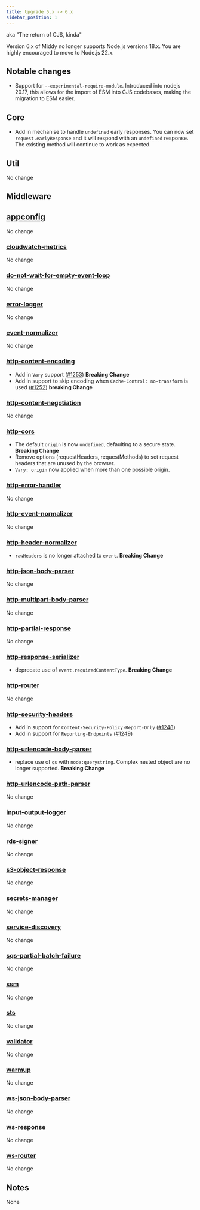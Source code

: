 ```yaml
---
title: Upgrade 5.x -> 6.x
sidebar_position: 1
---
```


aka "The return of CJS, kinda"

Version 6.x of Middy no longer supports Node.js versions 18.x. You are highly encouraged to move to Node.js 22.x.

## Notable changes

- Support for `--experimental-require-module`. Introduced into nodejs 20.17, this allows for the import of ESM into CJS codebases, making the migration to ESM easier.

## Core

- Add in mechanise to handle `undefined` early responses. You can now set `request.earlyResponse` and it will respond with an `undefined` response. The existing method will continue to work as expected.

## Util

No change

## Middleware

## [appconfig](/docs/middlewares/appconfig)

No change

### [cloudwatch-metrics](/docs/middlewares/cloudwatch-metrics)

No change

### [do-not-wait-for-empty-event-loop](/docs/middlewares/do-not-wait-for-empty-event-loop)

No change

### [error-logger](/docs/middlewares/error-logger)

No change

### [event-normalizer](/docs/middlewares/event-normalizer)

No change

### [http-content-encoding](/docs/middlewares/http-content-encoding)

- Add in `Vary` support ([#1253](https://github.com/middyjs/middy/issues/1253)) **Breaking Change**
- Add in support to skip encoding when `Cache-Control: no-transform` is used ([#1252](https://github.com/middyjs/middy/issues/1252)) **breaking Change**

### [http-content-negotiation](/docs/middlewares/http-content-negotiation)

No change

### [http-cors](/docs/middlewares/http-cors)

- The default `origin` is now `undefined`, defaulting to a secure state. **Breaking Change**
- Remove options (requestHeaders, requestMethods) to set request headers that are unused by the browser.
- `Vary: origin` now applied when more than one possible origin.

### [http-error-handler](/docs/middlewares/http-error-handler)

No change

### [http-event-normalizer](/docs/middlewares/http-event-normalizer)

No change

### [http-header-normalizer](/docs/middlewares/http-header-normalizer)

- `rawHeaders` is no longer attached to `event`. **Breaking Change**

### [http-json-body-parser](/docs/middlewares/http-json-body-parser)

No change

### [http-multipart-body-parser](/docs/middlewares/http-multipart-body-parser)

No change

### [http-partial-response](/docs/middlewares/http-partial-response)

No change

### [http-response-serializer](/docs/middlewares/http-response-serializer)

- deprecate use of `event.requiredContentType`. **Breaking Change**

### [http-router](/docs/routers/http-router)

No change

### [http-security-headers](/docs/middlewares/http-security-headers)

- Add in support for `Content-Security-Policy-Report-Only` ([#1248](https://github.com/middyjs/middy/issues/1248))
- Add in support for `Reporting-Endpoints` ([#1249](https://github.com/middyjs/middy/issues/1249))

### [http-urlencode-body-parser](/docs/middlewares/http-urlencode-body-parser)

- replace use of `qs` with `node:querystring`. Complex nested object are no longer supported. **Breaking Change**

### [http-urlencode-path-parser](/docs/middlewares/http-urlencode-path-parser)

No change

### [input-output-logger](/docs/middlewares/input-output-logger)

No change

### [rds-signer](/docs/middlewares/rds-signer)

No change

### [s3-object-response](/docs/middlewares/s3-object-response)

No change

### [secrets-manager](/docs/middlewares/secrets-manager)

No change

### [service-discovery](/docs/middlewares/service-discovery)

No change

### [sqs-partial-batch-failure](/docs/middlewares/sqs-partial-batch-failure)

No change

### [ssm](/docs/middlewares/ssm)

No change

### [sts](/docs/middlewares/sts)

No change

### [validator](/docs/middlewares/validator)

No change

### [warmup](/docs/middlewares/warmup)

No change

### [ws-json-body-parser](/docs/middlewares/ws-json-body-parser)

No change

### [ws-response](/docs/middlewares/ws-response)

No change

### [ws-router](/docs/routers/ws-router)

No change

## Notes

None
